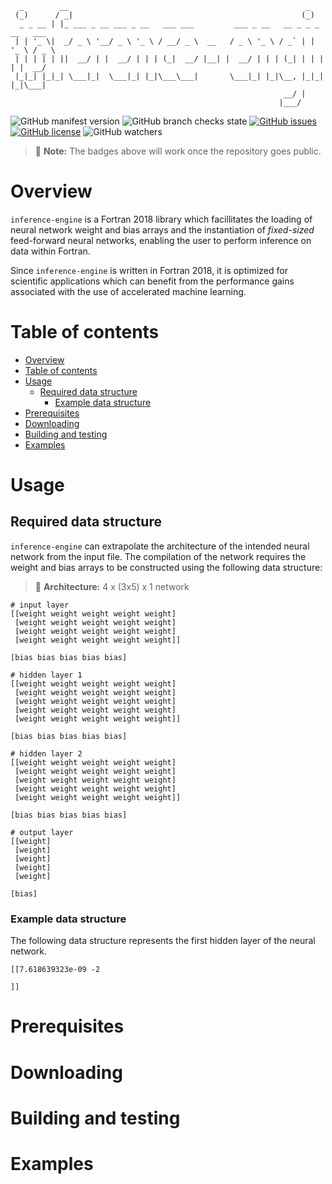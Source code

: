 ```
  _        __                                                     _            
 (_)      / _|                                                   (_)           
  _ _ __ | |_ ___ _ __ ___ _ __   ___ ___         ___ _ __   __ _ _ _ __   ___ 
 | | '_ \|  _/ _ \ '__/ _ \ '_ \ / __/ _ \  __   / _ \ '_ \ / _` | | '_ \ / _ \
 | | | | | ||  __/ | |  __/ | | | (_|  __/ |__| |  __/ | | | (_| | | | | |  __/
 |_|_| |_|_| \___|_|  \___|_| |_|\___\___|       \___|_| |_|\__, |_|_| |_|\___|
                                                             __/ |             
                                                            |___/              
```

![GitHub manifest version](https://img.shields.io/github/manifest-json/v/BerkeleyLab/inference-engine)
![GitHub branch checks state](https://img.shields.io/github/checks-status/BerkeleyLab/inference-engine/main)
[![GitHub issues](https://img.shields.io/github/issues/BerkeleyLab/inference-engine)](https://github.com/BerkeleyLab/inference-engine/issues)
[![GitHub license](https://img.shields.io/github/license/BerkeleyLab/inference-engine)](https://github.com/BerkeleyLab/inference-engine)
![GitHub watchers](https://img.shields.io/github/watchers/BerkeleyLab/inference-engine?style=social)

> :memo: **Note:** The badges above will work once the repository goes public.

# Overview
`inference-engine` is a Fortran 2018 library which facillitates the loading of neural network weight and bias arrays and the instantiation of _fixed-sized_ feed-forward neural networks, enabling the user to perform inference on data within Fortran.

Since `inference-engine` is written in Fortran 2018, it is optimized for scientific applications which can benefit from the performance gains associated with the use of accelerated machine learning.

# Table of contents
- [Overview](#overview)
- [Table of contents](#table-of-contents)
- [Usage](#usage)
  - [Required data structure](#required-data-structure)
    - [Example data structure](#example-data-structure)
- [Prerequisites](#prerequisites)
- [Downloading](#downloading)
- [Building and testing](#building-and-testing)
- [Examples](#examples)

# Usage

## Required data structure
`inference-engine` can extrapolate the architecture of the intended neural network from the input file. The compilation of the network requires the weight and bias arrays to be constructed using the following data structure:

> :construction: **Architecture:** 4 x (3x5) x 1 network

```
# input layer
[[weight weight weight weight weight]
 [weight weight weight weight weight]
 [weight weight weight weight weight]
 [weight weight weight weight weight]]

[bias bias bias bias bias]

# hidden layer 1
[[weight weight weight weight weight]
 [weight weight weight weight weight]
 [weight weight weight weight weight]
 [weight weight weight weight weight]
 [weight weight weight weight weight]]

[bias bias bias bias bias]

# hidden layer 2
[[weight weight weight weight weight]
 [weight weight weight weight weight]
 [weight weight weight weight weight]
 [weight weight weight weight weight]
 [weight weight weight weight weight]]

[bias bias bias bias bias]

# output layer
[[weight]
 [weight]
 [weight]
 [weight]
 [weight]

[bias]
```

### Example data structure
The following data structure represents the first hidden layer of the neural network.
```
[[7.618639323e-09 -2

]]
```

# Prerequisites

# Downloading

# Building and testing

# Examples
